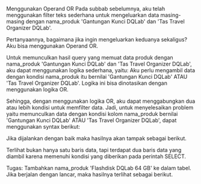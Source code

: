 Menggunakan Operand OR
Pada subbab sebelumnya, aku telah menggunakan filter teks sederhana untuk mengeluarkan data masing-masing dengan nama_produk 'Gantungan Kunci DQLab' dan 'Tas Travel Organizer DQLab'.

Pertanyaannya, bagaimana jika ingin mengeluarkan keduanya sekaligus? Aku bisa menggunakan Operand OR.



 

Untuk memunculkan hasil query yang memuat data produk dengan nama_produk 'Gantungan Kunci DQLab' dan 'Tas Travel Organizer DQLab', aku dapat menggunakan logika sederhana, yaitu: Aku perlu mengambil data dengan kondisi nama_produk itu bernilai 'Gantungan Kunci DQLab' ATAU 'Tas Travel Organizer DQLab'. Logika ini bisa dinotasikan dengan menggunakan logika OR.

 

Sehingga, dengan menggunakan logika OR, aku dapat menggabungkan dua atau lebih kondisi untuk memfilter data. Jadi, untuk menyelesaikan problem yaitu memunculkan data dengan kondisi kolom nama_produk bernilai 'Gantungan Kunci DQLab' ATAU 'Tas Travel Organizer DQLab', dapat menggunakan syntax berikut:



Jika dijalankan dengan baik maka hasilnya akan tampak sebagai berikut.



Terlihat bukan hanya satu baris data, tapi terdapat dua baris data yang diambil karena memenuhi kondisi yang diberikan pada perintah SELECT.

 

Tugas:
Tambahkan nama_produk 'Flashdisk DQLab 64 GB' ke dalam tabel. Jika berjalan dengan lancar, maka hasilnya terlihat sebagai berikut.